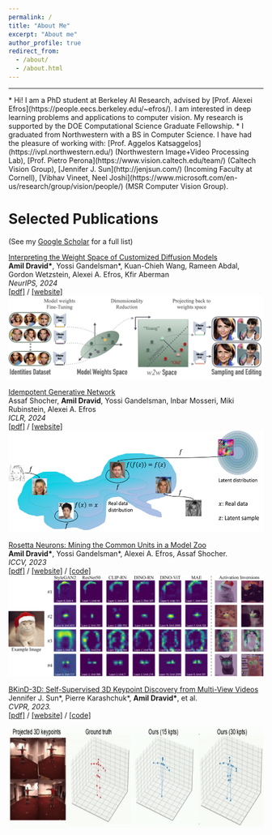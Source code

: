 ```yaml
---
permalink: /
title: "About Me"
excerpt: "About me"
author_profile: true
redirect_from: 
  - /about/
  - /about.html
---
```

<hr>
* Hi! I am a PhD student at Berkeley AI Research, advised by [Prof. Alexei Efros](https://people.eecs.berkeley.edu/~efros/). I am interested in deep learning problems and applications to computer vision. My research is supported by the DOE Computational Science Graduate Fellowship.
* I graduated from Northwestern with a BS in Computer Science. I have had the pleasure of working with: [Prof. Aggelos Katsaggelos](https://ivpl.northwestern.edu/) (Northwestern Image+Video Processing Lab),  [Prof. Pietro Perona](https://www.vision.caltech.edu/team/) (Caltech Vision Group), [Jennifer J. Sun](http://jenjsun.com/) (Incoming Faculty at Cornell), [Vibhav Vineet, Neel Joshi](https://www.microsoft.com/en-us/research/group/vision/people/) (MSR Computer Vision Group). 


Selected Publications 
=======================
(See my [Google Scholar](https://scholar.google.com/citations?user=YZ8Y-sUAAAAJ&hl=en&oi=ao) for a full list) 

[Interpreting the Weight Space of Customized Diffusion Models](https://arxiv.org/abs/2406.09413)  
**Amil Dravid\***, Yossi Gandelsman*, Kuan-Chieh Wang, Rameen Abdal, Gordon Wetzstein, Alexei A. Efros, Kfir Aberman <br>
<em>NeurIPS, 2024</em> <br>
[[pdf]](https://arxiv.org/abs/2406.09413.pdf) / [[website]](https://snap-research.github.io/weights2weights/) <br>
<img src="/images/w2w.jpg" alt='' width='800'> 


[Idempotent Generative Network](https://arxiv.org/abs/2311.01462)  
Assaf Shocher, **Amil Dravid**, Yossi Gandelsman, Inbar Mosseri, Miki Rubinstein, Alexei A. Efros  <br>
*ICLR, 2024*    
[[pdf]](https://arxiv.org/pdf/2311.01462.pdf) / [[website]](https://assafshocher.github.io/IGN/) <br>
<img src="/images/IGN_teaser2.jpg" alt='' width='600' height='200'> 

[Rosetta Neurons: Mining the Common Units in a Model Zoo](https://arxiv.org/abs/2306.09346)  
**Amil Dravid\***, Yossi Gandelsman\*, Alexei A. Efros, Assaf Shocher.  <br>
*ICCV, 2023*    
[[pdf]](https://arxiv.org/pdf/2306.09346.pdf) / [[website]](https://yossigandelsman.github.io/rosetta_neurons/) / [[code]](https://github.com/yossigandelsman/rosetta_neurons) <br>
<img src="/images/rosetta_teaser.png" alt='' width='600' height='200'> 

[BKinD-3D: Self-Supervised 3D Keypoint Discovery from Multi-View Videos](https://arxiv.org/pdf/2212.07401)  
Jennifer J. Sun\*, Pierre Karashchuk\*, **Amil Dravid\***, et al.  <br>
*CVPR, 2023.*    
[[pdf]](https://arxiv.org/pdf/2212.07401.pdf) / [[website]](https://sites.google.com/view/b-kind/3d?authuser=0) / [[code]](https://github.com/neuroethology/BKinD-3D) <br>

<img src="/images/human36m-vid1.gif" alt='' width='600' height='200'> 
